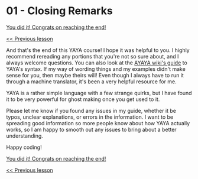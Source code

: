 # 01 - Closing Remarks

[You did it! Congrats on reaching the end!]()

[<< Previous lesson](../module_12_final_thoughts/00_what_to_do_next.md)

And that's the end of this YAYA course! I hope it was helpful to you. I highly recommend rereading any portions that you're not so sure about, and I always welcome questions. You can also look at the [AYAYA wiki's guide](https://emily.shillest.net/ayaya/index.php?%E3%83%9E%E3%83%8B%E3%83%A5%E3%82%A2%E3%83%AB/%E6%96%87%E6%B3%95) to YAYA's syntax. If my way of wording things and my examples didn't make sense for you, then maybe theirs will! Even though I always have to run it through a machine translator, it's been a very helpful resource for me.

YAYA is a rather simple language with a few strange quirks, but I have found it to be very powerful for ghost making once you get used to it.

Please let me know if you found any issues in my guide, whether it be typos, unclear explanations, or errors in the information. I want to be spreading good information so more people know about how YAYA actually works, so I am happy to smooth out any issues to bring about a better understanding.

Happy coding!

[You did it! Congrats on reaching the end!]()

[<< Previous lesson](../module_12_final_thoughts/00_what_to_do_next.md)
